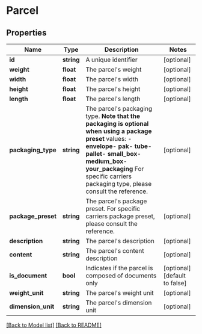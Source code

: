# Parcel

## Properties

Name | Type | Description | Notes
------------ | ------------- | ------------- | -------------
**id** | **string** | A unique identifier | [optional] 
**weight** | **float** | The parcel&#x27;s weight | [optional] 
**width** | **float** | The parcel&#x27;s width | [optional] 
**height** | **float** | The parcel&#x27;s height | [optional] 
**length** | **float** | The parcel&#x27;s length | [optional] 
**packaging_type** | **string** | The parcel&#x27;s packaging type.  **Note that the packaging is optional when using a package preset**  values: - **envelope**- **pak**- **tube**- **pallet**- **small_box**- **medium_box**- **your_packaging**  For specific carriers packaging type, please consult the reference. | [optional] 
**package_preset** | **string** | The parcel&#x27;s package preset.  For specific carriers package preset, please consult the reference. | [optional] 
**description** | **string** | The parcel&#x27;s description | [optional] 
**content** | **string** | The parcel&#x27;s content description | [optional] 
**is_document** | **bool** | Indicates if the parcel is composed of documents only | [optional] [default to false]
**weight_unit** | **string** | The parcel&#x27;s weight unit | [optional] 
**dimension_unit** | **string** | The parcel&#x27;s dimension unit | [optional] 

[[Back to Model list]](../README.md#documentation-for-models) [[Back to README]](../README.md)

